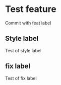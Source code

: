 # Test feature

Commit with feat label

## Style label

Test of style label

## fix label

Test of fix label
